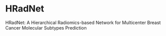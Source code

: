 # HRadNet
HRadNet: A Hierarchical Radiomics-based Network for Multicenter Breast Cancer Molecular Subtypes Prediction

